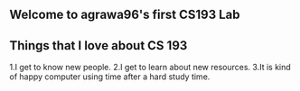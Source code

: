 ## Welcome to agrawa96's first CS193 Lab

## Things that I love about CS 193
1.I get to know new people.
2.I get to learn about new resources.
3.It is kind of happy computer using time after a hard study time. 
